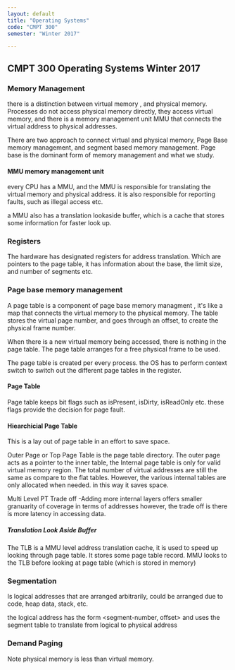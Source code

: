 ```yaml
---
layout: default
title: "Operating Systems"
code: "CMPT 300"
semester: "Winter 2017"

---
```


## CMPT 300 Operating Systems Winter 2017

### Memory Management
there is a distinction between virtual memory , and physical memory.
Processes do not access physical memory directly, they access virtual memory, and there is a memory management unit MMU that connects the virtual address to physical addresses.

There are two approach to connect virtual and physical memory, Page Base memory management, and segment based memory management. Page base is the dominant form of memory management and what we study. 

#### MMU memory management unit
every CPU has a MMU, and the MMU is responsible for translating the virtual memory and physical address.
it is also responsible for reporting faults, such as illegal access etc. 

a MMU also has a translation lookaside buffer, which is a cache that stores some information for faster look up. 

### Registers
The hardware has designated registers for address translation. Which are pointers to the page table, it has information about the base, the limit size, and number of segments etc. 

### Page base memory management 
A page table is a component of page base memory managment , it's like a map that connects the virtual memory to the physical memory. The table stores the virtual page number, and goes through an offset, to create the physical frame number. 

When there is a new virtual memory being accessed, there is nothing in the page table. The page table arranges for a free physical frame to be used.  

The page table is created per every process. the OS has to perform context switch to switch out the different page tables in the register. 

#### Page Table 
Page table keeps bit flags such as isPresent, isDirty, isReadOnly etc. these flags provide the decision for page fault. 

#### Hiearchicial Page Table 
This is a lay out of page table in an effort to save space. 

Outer Page or Top Page Table is the page table directory. The outer page acts as a pointer to the inner table, 
the Internal page table is only for valid virtual memory region. The total number of virtual addresses are still the same as compare to the flat tables. However, the various internal tables are only allocated when needed. in this way it saves space. 

Multi Level PT Trade off 
-Adding more internal layers offers smaller granuarity of coverage in terms of addresses 
however, the trade off is there is more latency in accessing data. 

##### Translation Look Aside Buffer
The TLB is a MMU level address translation cache, it is used to speed up looking through page table. It stores some page table record. MMU looks to the TLB before looking at page table (which is stored in memory)

### Segmentation 
Is logical addresses that are arranged arbitrarily, could be arranged due to code, heap data, stack, etc. 

the logical address has the form 
	<segment-number, offset>
and uses the segment table to translate from logical to physical address

### Demand Paging
Note physical memory is less than virtual memory. 